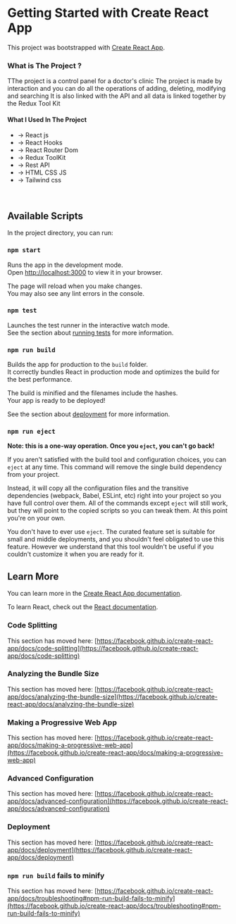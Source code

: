 # Getting Started with Create React App

This project was bootstrapped with [Create React App](https://github.com/facebook/create-react-app).

<h3>What is The Project ?</h3>
      <p>
        TThe project is a control panel for a doctor's clinic The project is
        made by interaction and you can do all the operations of adding,
        deleting, modifying and searching It is also linked with the API and all
        data is linked together by the Redux Tool Kit
      </p>
      <h4>What I Used In The Project</h4>
      <ul>
        <li>-&gt; React js</li>
        <li>-&gt; React Hooks</li>
        <li>-&gt; React Router Dom</li>
        <li>-&gt; Redux ToolKit</li>
        <li>-&gt; Rest API</li>
        <li>-&gt; HTML CSS JS</li>
        <li>-&gt; Tailwind css</li>
      </ul>
      <img src='/image/1.png' alt='' />
      <img src='/image/3.png' alt='' />
      <img src='/image/4.png' alt='' />
      <img src='/image/5.png' alt='' />
      <img src='/image/6.png' alt='' />
      <img src='/image/7.png' alt='' />
      <img src='/image/8.png' alt='' />
      <img src='/image/9.png' alt='' />
      <img src='/image/10.png' alt='' />

## Available Scripts

In the project directory, you can run:

### `npm start`

Runs the app in the development mode.\
Open [http://localhost:3000](http://localhost:3000) to view it in your browser.

The page will reload when you make changes.\
You may also see any lint errors in the console.

### `npm test`

Launches the test runner in the interactive watch mode.\
See the section about [running tests](https://facebook.github.io/create-react-app/docs/running-tests) for more information.

### `npm run build`

Builds the app for production to the `build` folder.\
It correctly bundles React in production mode and optimizes the build for the best performance.

The build is minified and the filenames include the hashes.\
Your app is ready to be deployed!

See the section about [deployment](https://facebook.github.io/create-react-app/docs/deployment) for more information.

### `npm run eject`

**Note: this is a one-way operation. Once you `eject`, you can't go back!**

If you aren't satisfied with the build tool and configuration choices, you can `eject` at any time. This command will remove the single build dependency from your project.

Instead, it will copy all the configuration files and the transitive dependencies (webpack, Babel, ESLint, etc) right into your project so you have full control over them. All of the commands except `eject` will still work, but they will point to the copied scripts so you can tweak them. At this point you're on your own.

You don't have to ever use `eject`. The curated feature set is suitable for small and middle deployments, and you shouldn't feel obligated to use this feature. However we understand that this tool wouldn't be useful if you couldn't customize it when you are ready for it.

## Learn More

You can learn more in the [Create React App documentation](https://facebook.github.io/create-react-app/docs/getting-started).

To learn React, check out the [React documentation](https://reactjs.org/).

### Code Splitting

This section has moved here: [https://facebook.github.io/create-react-app/docs/code-splitting](https://facebook.github.io/create-react-app/docs/code-splitting)

### Analyzing the Bundle Size

This section has moved here: [https://facebook.github.io/create-react-app/docs/analyzing-the-bundle-size](https://facebook.github.io/create-react-app/docs/analyzing-the-bundle-size)

### Making a Progressive Web App

This section has moved here: [https://facebook.github.io/create-react-app/docs/making-a-progressive-web-app](https://facebook.github.io/create-react-app/docs/making-a-progressive-web-app)

### Advanced Configuration

This section has moved here: [https://facebook.github.io/create-react-app/docs/advanced-configuration](https://facebook.github.io/create-react-app/docs/advanced-configuration)

### Deployment

This section has moved here: [https://facebook.github.io/create-react-app/docs/deployment](https://facebook.github.io/create-react-app/docs/deployment)

### `npm run build` fails to minify

This section has moved here: [https://facebook.github.io/create-react-app/docs/troubleshooting#npm-run-build-fails-to-minify](https://facebook.github.io/create-react-app/docs/troubleshooting#npm-run-build-fails-to-minify)
